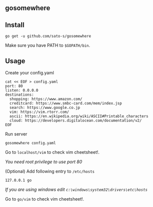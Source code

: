 gosomewhere
----------------

## Install

```
go get -u github.com/sato-s/gosomewhere
```

Make sure you have PATH to `$GOPATH/bin`.  

## Usage

Create your config.yaml  

```
cat << EOF > config.yaml
port: 80
listen: 0.0.0.0
destinations:
  shopping: https://www.amazon.com/
  creditcard: https://www.smbc-card.com/mem/index.jsp
  search: https://www.google.co.jp
  vim: https://vim.rtorr.com/
  ascii: https://en.wikipedia.org/wiki/ASCII#Printable_characters
  cloud: https://developers.digitalocean.com/documentation/v2/
EOF
```

Run server  

```
gosomewhere config.yaml
```

Go to `localhost/vim` to check vim cheetsheet!.  

*You need root privilege to use port 80*  


(Optional) Add following entry to `/etc/hosts`  

```
127.0.0.1 go
```

*If you are using windows edit `c:\windows\system32\drivers\etc\hosts`*

Go to `go/vim` to check vim cheetsheet!.  
